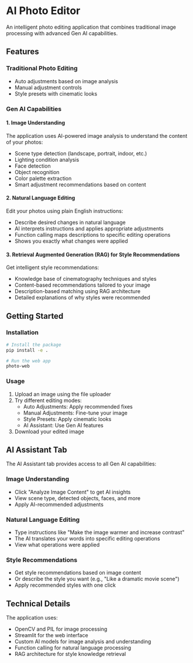 # AI Photo Editor

An intelligent photo editing application that combines traditional image processing with advanced Gen AI capabilities.

## Features

### Traditional Photo Editing
- Auto adjustments based on image analysis
- Manual adjustment controls
- Style presets with cinematic looks

### Gen AI Capabilities

#### 1. Image Understanding
The application uses AI-powered image analysis to understand the content of your photos:
- Scene type detection (landscape, portrait, indoor, etc.)
- Lighting condition analysis
- Face detection
- Object recognition
- Color palette extraction
- Smart adjustment recommendations based on content

#### 2. Natural Language Editing
Edit your photos using plain English instructions:
- Describe desired changes in natural language
- AI interprets instructions and applies appropriate adjustments
- Function calling maps descriptions to specific editing operations
- Shows you exactly what changes were applied

#### 3. Retrieval Augmented Generation (RAG) for Style Recommendations
Get intelligent style recommendations:
- Knowledge base of cinematography techniques and styles
- Content-based recommendations tailored to your image
- Description-based matching using RAG architecture
- Detailed explanations of why styles were recommended

## Getting Started

### Installation

```bash
# Install the package
pip install -e .

# Run the web app
photo-web
```

### Usage

1. Upload an image using the file uploader
2. Try different editing modes:
   - Auto Adjustments: Apply recommended fixes
   - Manual Adjustments: Fine-tune your image
   - Style Presets: Apply cinematic looks
   - AI Assistant: Use Gen AI features
3. Download your edited image

## AI Assistant Tab

The AI Assistant tab provides access to all Gen AI capabilities:

### Image Understanding
- Click "Analyze Image Content" to get AI insights
- View scene type, detected objects, faces, and more
- Apply AI-recommended adjustments

### Natural Language Editing
- Type instructions like "Make the image warmer and increase contrast"
- The AI translates your words into specific editing operations
- View what operations were applied

### Style Recommendations
- Get style recommendations based on image content
- Or describe the style you want (e.g., "Like a dramatic movie scene")
- Apply recommended styles with one click

## Technical Details

The application uses:
- OpenCV and PIL for image processing
- Streamlit for the web interface
- Custom AI models for image analysis and understanding
- Function calling for natural language processing
- RAG architecture for style knowledge retrieval
